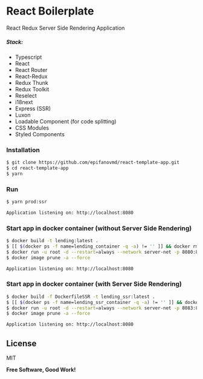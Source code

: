 # React Boilerplate

React Redux Server Side Rendering Application

##### Stack:
  - Typescript
  - React
  - React Router
  - React-Redux
  - Redux Thunk
  - Redux Toolkit
  - Reselect
  - i18next
  - Express (SSR)
  - Luxon
  - Loadable Component (for code splitting)
  - CSS Modules
  - Styled Components

### Installation
```sh
$ git clone https://github.com/epifanovmd/react-template-app.git
$ cd react-template-app
$ yarn
```

### Run
```sh
$ yarn prod:ssr
```
```sh
Application listening on: http://localhost:8080
```

### Start app in docker container (without Server Side Rendering)
```sh
$ docker build -t lending:latest .
$ [[ $(docker ps -f name=lending_container -q -a) != '' ]] && docker rm --force $(docker ps -f name=lending_container -q -a)
$ docker run -u root -d --restart=always --network server-net -p 8080:80 --name lending_container lending:latest
$ docker image prune -a --force
```
```sh
Application listening on: http://localhost:8080
```

### Start app in docker container (with Server Side Rendering)
```sh
$ docker build -f DockerfileSSR -t lending_ssr:latest .
$ [[ $(docker ps -f name=lending_ssr_container -q -a) != '' ]] && docker rm --force $(docker ps -f name=lending_ssr_container -q -a)
$ docker run -u root -d --restart=always --network server-net -p 8083:8180 --name lending_ssr_container lending_ssr:latest
$ docker image prune -a --force
```


```sh
Application listening on: http://localhost:8080
```

License
----

MIT

**Free Software, Good Work!**
